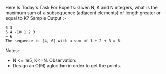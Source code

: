 Here Is Today's Task For Experts:
Given N, K and N integers, what is the maximum sum of a subsequence (adjacent elements) of length greater or equal to K?
Sample Output :-
```
6 3
5 4 -10 1 2 3
➞ 6
The sequence is [4, 6] with a sum of 1 + 2 + 3 = 6.
```
Notes:-
  - N <= 1e5, K<=N.
Observation:
  - Design an O(N) aglorithm in order to get the points.